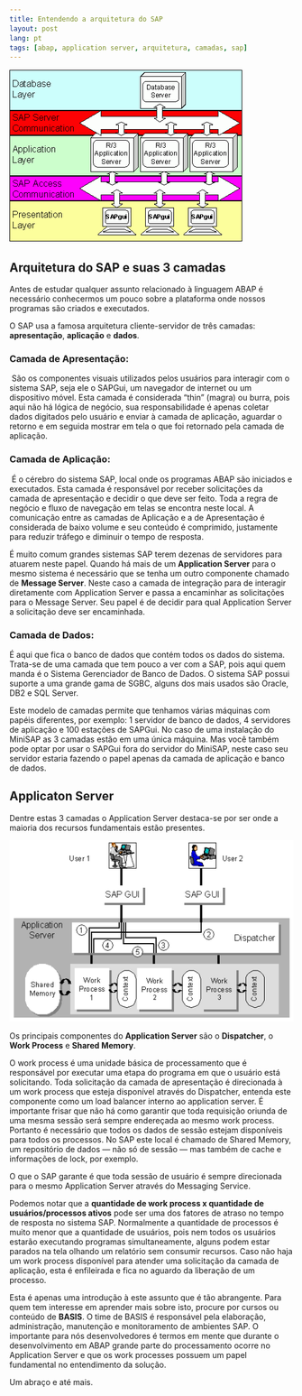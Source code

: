 ```yaml
---
title: Entendendo a arquitetura do SAP
layout: post
lang: pt
tags: [abap, application server, arquitetura, camadas, sap]
---
```


![](/public/images/2015/03/arquitetura-sap-r31.gif)

## Arquitetura do SAP e suas 3 camadas

Antes de estudar qualquer assunto relacionado à linguagem ABAP é necessário conhecermos um pouco sobre a plataforma onde nossos programas são criados e executados.

O SAP usa a famosa arquitetura cliente-servidor de três camadas: **apresentação**, **aplicação** e **dados**.

### Camada de Apresentação:

 São os componentes visuais utilizados pelos usuários para interagir com o sistema SAP, seja ele o SAPGui, um navegador de internet ou um dispositivo móvel. Esta camada é considerada &#8220;thin&#8221; (magra) ou burra, pois aqui não há lógica de negócio, sua responsabilidade é apenas coletar dados digitados pelo usuário e enviar à camada de aplicação, aguardar o retorno e em seguida mostrar em tela o que foi retornado pela camada de aplicação.

### Camada de Aplicação:

 É o cérebro do sistema SAP, local onde os programas ABAP são iniciados e executados. Esta camada é responsável por receber solicitações da camada de apresentação e decidir o que deve ser feito. Toda a regra de negócio e fluxo de navegação em telas se encontra neste local. A comunicação entre as camadas de Aplicação e a de Apresentação é considerada de baixo volume e seu conteúdo é comprimido, justamente para reduzir tráfego e diminuir o tempo de resposta.

É muito comum grandes sistemas SAP terem dezenas de servidores para atuarem neste papel. Quando há mais de um **Application Server** para o mesmo sistema é necessário que se tenha um outro componente chamado de **Message Server**. Neste caso a camada de integração para de interagir diretamente com Application Server e passa a encaminhar as solicitações para o Message Server. Seu papel é de decidir para qual Application Server a solicitação deve ser encaminhada.

### Camada de Dados:

É aqui que fica o banco de dados que contém todos os dados do sistema. Trata-se de uma camada que tem pouco a ver com a SAP, pois aqui quem manda é o Sistema Gerenciador de Banco de Dados. O sistema SAP possui suporte a uma grande gama de SGBC, alguns dos mais usados são Oracle, DB2 e SQL Server.

Este modelo de camadas permite que tenhamos várias máquinas com papéis diferentes, por exemplo: 1 servidor de banco de dados, 4 servidores de aplicação e 100 estações de SAPGui. No caso de uma instalação do MiniSAP as 3 camadas estão em uma única máquina. Mas você também pode optar por usar o SAPGui fora do servidor do MiniSAP, neste caso seu servidor estaria fazendo o papel apenas da camada de aplicação e banco de dados.

## Applicaton Server

Dentre estas 3 camadas o Application Server destaca-se por ser onde a maioria dos recursos fundamentais estão presentes.

![](/public/images/2015/03/as-abap.gif)

Os principais componentes do **Application Server** são o **Dispatcher**, o **Work Process** e **Shared Memory**.

O work process é uma unidade básica de processamento que é responsável por executar uma etapa do programa em que o usuário está solicitando. Toda solicitação da camada de apresentação é direcionada à um work process que esteja disponível através do Dispatcher, entenda este componente como um load balancer interno ao application server. É importante frisar que não há como garantir que toda requisição oriunda de uma mesma sessão será sempre endereçada ao mesmo work process. Portanto é necessário que todos os dados de sessão estejam disponíveis para todos os processos. No SAP este local é chamado de Shared Memory, um repositório de dados — não só de sessão — mas também de cache e informações de lock, por exemplo.

O que o SAP garante é que toda sessão de usuário é sempre direcionada para o mesmo Application Server através do Messaging Service.

Podemos notar que a **quantidade de work process x quantidade de usuários/processos ativos** pode ser uma dos fatores de atraso no tempo de resposta no sistema SAP. Normalmente a quantidade de processos é muito menor que a quantidade de usuários, pois nem todos os usuários estarão executando programas simultaneamente, alguns podem estar parados na tela olhando um relatório sem consumir recursos. Caso não haja um work process disponível para atender uma solicitação da camada de aplicação, esta é enfileirada e fica no aguardo da liberação de um processo.

Esta é apenas uma introdução à este assunto que é tão abrangente. Para quem tem interesse em aprender mais sobre isto, procure por cursos ou conteúdo de **BASIS**. O time de BASIS é responsável pela elaboração, administração, manutenção e monitoramento de ambientes SAP. O importante para nós desenvolvedores é termos em mente que durante o desenvolvimento em ABAP grande parte do processamento ocorre no Application Server e que os work processes possuem um papel fundamental no entendimento da solução.

Um abraço e até mais.